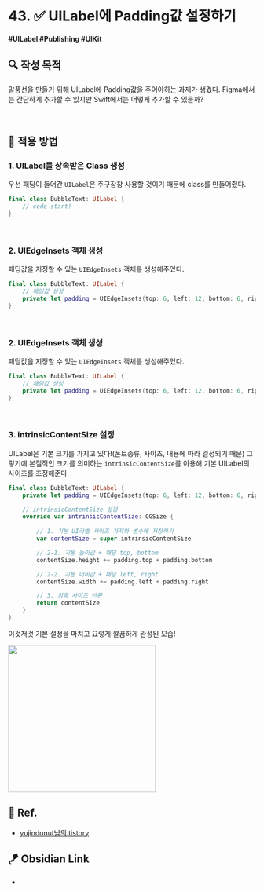 # 43. ✅ UILabel에 Padding값 설정하기

#### #UILabel #Publishing #UIKit 

## **🔍** 작성 목적

말풍선을 만들기 위해 UILabel에 Padding값을 주어야하는 과제가 생겼다. Figma에서는 간단하게 추가할 수 있지만 Swift에서는 어떻게 추가할 수 있을까?

<br>

## 📌 적용 방법

### 1. UILabel를 상속받은 Class 생성

우선 패딩이 들어간 `UILabel`은 주구장창 사용할 것이기 때문에 class를 만들어줬다.

~~~swift
final class BubbleText: UILabel {
    // code start!
}
~~~

<br>

### 2. UIEdgeInsets 객체 생성

패딩값을 지정할 수 있는 `UIEdgeInsets` 객체를 생성해주었다.

~~~swift
final class BubbleText: UILabel {
    // 패딩값 생성
    private let padding = UIEdgeInsets(top: 6, left: 12, bottom: 6, right: 8)
}
~~~

<br>

### 2. UIEdgeInsets 객체 생성

패딩값을 지정할 수 있는 `UIEdgeInsets` 객체를 생성해주었다.

~~~swift
final class BubbleText: UILabel {
    // 패딩값 생성
    private let padding = UIEdgeInsets(top: 6, left: 12, bottom: 6, right: 8)
}
~~~

<br>

### 3. intrinsicContentSize 설정

UILabel은 기본 크기를 가지고 있다!(폰트종류, 사이즈, 내용에 따라 결정되기 때문) 그렇기에 본질적인 크기를 의미하는 `intrinsicContentSize`를 이용해 기본 UILabel의 사이즈를 조정해준다.

~~~swift
final class BubbleText: UILabel {
    private let padding = UIEdgeInsets(top: 6, left: 12, bottom: 6, right: 8)

    // intrinsicContentSize 설정
    override var intrinsicContentSize: CGSize {
        
        // 1. 기본 UI라벨 사이즈 가져와 변수에 저장하기
        var contentSize = super.intrinsicContentSize

        // 2-1. 기본 높이값 + 패딩 top, bottom
        contentSize.height += padding.top + padding.bottom

        // 2-2. 기본 너비값 + 패딩 left, right
        contentSize.width += padding.left + padding.right

        // 3. 최종 사이즈 반환
        return contentSize
    }
}
~~~

이것저것 기본 설정을 마치고 요렇게 깔끔하게 완성된 모습!

<img width="300" src="https://github.com/thinkySide/Connecting-the-Stars/assets/113565086/41f98be7-f421-4df1-b7f9-608f482f7d49">

<br>

## 💌 Ref.

- [yujindonut님의 tistory](https://vanillacreamdonut.tistory.com/282)


## 🪁 Obsidian Link
- 